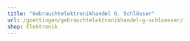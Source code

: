```yaml
---
title: "Gebrauchtelektronikhandel G. Schlösser"
url: /goettingen/gebrauchtelektronikhandel-g-schloesser/
shop: Elektronik
---
```

